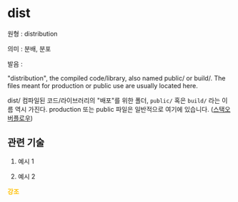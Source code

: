 # dist

원형 : distribution

의미  : 분배, 분포

발음 : 

"distribution", the compiled code/library, also named public/ or build/. The files meant for production or public use are usually located here.

dist/
컴파일된 코드/라이브러리의 "배포"를 위한 폴더, ```public/``` 혹은 ```build/``` 라는 이름 역시 가진다. production 또는 public 파일은 일반적으로 여기에 있습니다.
([스택오버플로우](https://stackoverflow.com/questions/22842691/what-is-the-meaning-of-the-dist-directory-in-open-source-projects))

## 관련 기술
1. 예시 1

2. 예시 2


<span style="color:#FFBF00; font-weight:bold;">강조</span>